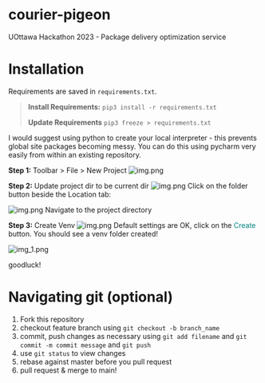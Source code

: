# courier-pigeon
UOttawa Hackathon 2023 - Package delivery optimization service

# Installation
Requirements are saved in `requirements.txt`.

>**Install Requirements:**
```pip3 install -r requirements.txt```
> 
>**Update Requirements**
```pip3 freeze > requirements.txt```

I would suggest using python to create your local interpreter - this prevents global site packages becoming messy. You can do this using pycharm very easily from within an existing repository.

**Step 1:** Toolbar > File > New Project
![img.png](readme/img.png)

**Step 2:** Update project dir to be current dir
![img.png](readme/img2.png)
Click on the folder button beside the Location tab:

![img.png](readme/img3.png)
Navigate to the project directory

**Step 3:** Create Venv
![img.png](readme/img4.png)
Default settings are OK, click on the <span style="color:teal">Create</span> button. You should see a venv folder created!

![img_1.png](readme/img5.png)

goodluck!

# Navigating git (optional)
1) Fork this repository
2) checkout feature branch using `git checkout -b branch_name`
3) commit, push changes as necessary using `git add filename` and `git commit -m commit message` and `git push`
4) use `git status` to view changes
5) rebase against master before you pull request
6) pull request & merge to main!